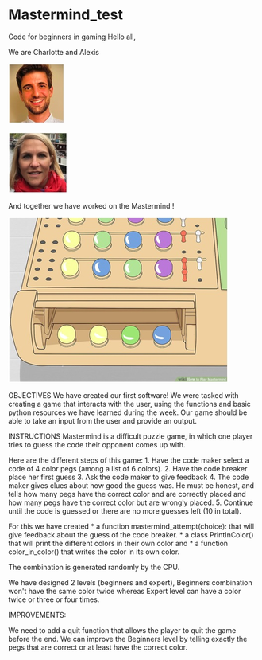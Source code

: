 # Mastermind_test


Code for beginners in gaming
Hello all, 

We are Charlotte and Alexis

![GitHub Logo](/Images/AL.jpg)

![GitHub Logo](/Images/CA.jpg)


And together we have worked on the Mastermind !

![GitHub Logo](/Images/game.jpg)

OBJECTIVES
We have created our first software! We were tasked with creating a game that interacts with the user, using the functions and basic python resources we have learned during the week. Our game should be able to take an input from the user and provide an output.

INSTRUCTIONS
Mastermind is a difficult puzzle game, in which one player tries to guess the code their opponent comes up with. 


Here are the different steps of this game:
	1. 
Have the code maker select a code of 4 color pegs (among a list of 6 colors).
	2. 
Have the code breaker place her first guess
	3. 
Ask the code maker to give feedback
	4. 
The code maker gives clues about how good the guess was. He must be honest, and tells how many pegs have the correct color and are correctly placed and how many pegs have the correct color but are wrongly placed. 
	5. 
Continue until the code is guessed or there are no more guesses left (10 in total).




For this we have created
	* 
a function mastermind_attempt(choice): that will give feedback about the guess of the code breaker.
	* 
a class PrintInColor() that will print the different colors in their own color and
	* 
a function color_in_color() that writes the color in its own color.



The combination is generated randomly by the CPU. 

We have designed 2 levels (beginners and expert), Beginners combination won't have the same color twice whereas Expert level can have a color twice or three or four times. 

IMPROVEMENTS:

We need to add a quit function that allows the player to quit the game before the end.
We can improve the Beginners level by telling exactly the pegs that are correct or at least have the correct color.
